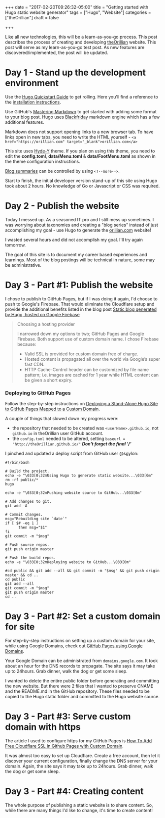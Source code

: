+++
date = "2017-02-20T09:26:32-05:00"
title = "Getting started with Hugo static website generator"
tags = ["Hugo", "Website"]
categories = ["theOrillian"]
draft = false

+++

Like all new technologies, this will be a learn-as-you-go process. This post describes the process of creating and developing <a href="https://orillian.com" target="_blank">theOrillian</a> website. This post will serve as my learn-as-you-go test post. As new features are discovered/implemented, the post will be updated.

<!--more-->

Day 1 - Stand up the development environment
=====

Use the <a href="https://gohugo.io/overview/quickstart/" target="_blank">Hugo Quickstart Guide</a> to get rolling. Here you'll find a reference to the <a href="https://gohugo.io/overview/installing/" target="_blank">installation instructions</a>.

Use GitHub's <a href="https://guides.github.com/features/mastering-markdown" target="_blank">Mastering Markdown</a> to get started with adding some format to your blog post. Hugo uses <a href="https://github.com/russross/blackfriday" target="_blank">Blackfriday</a> markdown engine which has a few additional features.

Markdown does not support opening links to a new browser tab. To have links open in new tabs, you need to write the HTML yourself - `<a href="https://orillian.com" target="_blank">orillian.com</a>`

This site uses <a href="https://github.com/enten/hyde-y" target="_blank">Hyde-Y</a> theme. If you plan on using this theme, you need to edit the **config.toml**, **data/Menu.toml** & **data/FootMenu.toml** as shown in the theme configuration instructions.

<a href="https://gohugo.io/content/summaries/" target="_blank">Blog summaries</a> can be controlled by using `<!--more-->`.

Start to finish, the initial developer version stand-up of this site using Hugo took about 2 hours. No knowledge of Go or Javascript or CSS was required.

Day 2 - Publish the website
=====

Today I messed up. As a seasoned IT pro and I still mess up sometimes. I was worrying about taxonomies and creating a "blog series" instead of just accomplishing my goal - use Hugo to generate the <a href="https://orillian.com" target="_blank">orillian.com</a> website!

I wasted several hours and did not accomplish my goal. I'll try again tomorrow.

The goal of this site is to document my career based experiences and learnings. Most of the blog postings will be technical in nature, some may be administrative.

Day 3 - Part #1: Publish the website
=====

I chose to publish to GitHub Pages, but if I was doing it again, I'd choose to push to Google's Firebase. That would eliminate the Cloudflare setup and provide the additional benefits listed in the blog post <a href="https://www.leowkahman.com/2016/07/14/static-blog-generated-by-hugo-hosted-on-google-firebase/" target="_blank">Static blog generated by Hugo, hosted on Google Firebase</a>

> Choosing a hosting provider
>
> I narrowed down my options to two; GitHub Pages and Google Firebase. Both
> support use of custom domain name. I chose Firebase because:
>
> * Valid SSL is provided for custom domain free of charge.
> * Hosted content is propagated all over the world via Google’s super fast CDN.
> * HTTP Cache-Control header can be customized by file name pattern; i.e.
> images are cached for 1 year while HTML content can be given a short expiry.

### Deploying to GitHub Pages

Follow the step-by-step instructions on <a href="http://whipperstacker.com/2015/11/27/deploying-a-stand-alone-hugo-site-to-github-pages-mapped-to-a-custom-domain/" target="_blank">Deploying a Stand-Alone Hugo Site to GitHub Pages Mapped to a Custom Domain</a>.

A couple of things that slowed down my progress were:
* the repository that needed to be created was `<userName>.github.io`, not `github.io` in theOrillian user GitHub account.
* the `config.toml` needed to be altered, setting `baseurl = "http://theOrillian.github.io/"` ***Don't forget the final '/'***

I pinched and updated a deploy script from GitHub user @sgylon:

```shell
#!/bin/bash

# Build the project.
echo -e "\033[0;32mUsing Hugo to generate static website...\033[0m"
rm -rf public/*
hugo

echo -e "\033[0;32mPushing website source to GitHub...\033[0m"

# Add changes to git.
git add -A

# Commit changes.
msg="Rebuilding site `date`"
if [ $# -eq 1 ]
      then msg="$1"
fi
git commit -m "$msg"

# Push source repos.
git push origin master

# Push the build repos.
echo -e "\033[0;32mDeploying website to GitHub...\033[0m"

#cd public && git add --all && git commit -m "$msg" && git push origin master && cd ..
cd public
git add --all
git commit -m "$msg"
git push origin master
cd ..
```

Day 3 - Part #2: Set a custom domain for site
=====

For step-by-step instructions on setting up a custom domain for your site, while using Google Domains, check out <a href="http://www.curtismlarson.com/blog/2015/04/12/github-pages-google-domains/" target="_blank">GitHub Pages using Google Domains</a>.

Your Google Domain can be administrated from `domains.google.com`. It took about an hour for the DNS records to propagate. The site says it may take up to 24hours. Grab dinner, walk the dog or get some sleep.

I wanted to delete the entire public folder before generating and committing the new website. But there were 2 files that I wanted to preserve CNAME and the README.md in the GitHub repository. These files needed to be copied to the Hugo static folder and committed to the Hugo website source.

Day 3 - Part #3: Serve custom domain with https
=====

The article I used to configure https for my GitHub Pages is <a href="https://www.goyllo.com/github/pages/free-cloudflare-ssl-for-custom-domain/" target="_blank">How To Add Free Cloudflare SSL in Github Pages with Custom Domain</a>.

It was almost too easy to set up Cloudflare. Create a free account, then let it discover your current configuration, finally change the DNS server for your domain. Again, the site says it may take up to 24hours. Grab dinner, walk the dog or get some sleep.

Day 3 - Part #4: Creating content
=====

The whole purpose of publishing a static website is to share content. So, while there are many things I'd like to change, it's time to create content!
